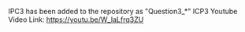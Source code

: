 IPC3 has been added to the repository as "Question3_*" ICP3 Youtube Video Link: https://youtu.be/W_IaLfrq3ZU

